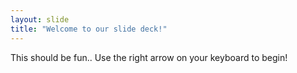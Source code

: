 ```yaml
---
layout: slide
title: "Welcome to our slide deck!"
---
```

This should be fun..
Use the right arrow on your keyboard to begin!
